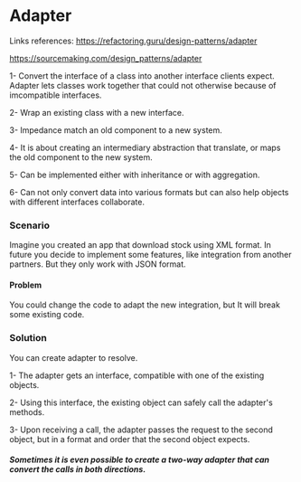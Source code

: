 # Adapter
Links references:
https://refactoring.guru/design-patterns/adapter

https://sourcemaking.com/design_patterns/adapter

  1- Convert the interface of a class into another interface clients expect. Adapter lets classes work together that could not otherwise because of imcompatible interfaces.
  
  2- Wrap an existing class with a new interface.
  
  3- Impedance match an old component to a new system.
  
  4- It is about creating an intermediary abstraction that translate, or maps the old component to the new system.
  
  5- Can be implemented either with inheritance or with aggregation.
  
  6- Can not only convert data into various formats but can also help objects with different interfaces collaborate.
  

### Scenario
  Imagine you created an app that download stock using XML format. In future you decide to implement some features, like integration from another partners. But they only work with JSON format.

#### Problem
  You could change the code to adapt the new integration, but It will break some existing code.

### Solution
  You can create adapter to resolve.
  
   1- The adapter gets an interface, compatible with one of the existing objects.
   
   2- Using this interface, the existing object can safely call the adapter's methods.
   
   3- Upon receiving a call, the adapter passes the request to the second object, but in a format and order that the second object expects.
   
 ##### Sometimes it is even possible to create a two-way adapter that can convert the calls in both directions.

